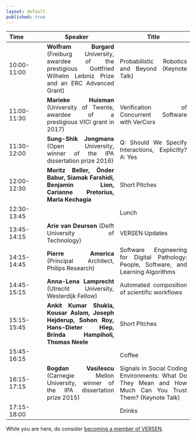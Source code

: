 ```yaml
---
layout: default
published: true
---
```



<table class="table borderless nowrap" cellspacing="10">
<thead>
<tr>
<th style="text-align: center"><font size="3.5">Time</font>&nbsp;&nbsp;&nbsp;&nbsp;&nbsp;&nbsp;&nbsp;&nbsp;&nbsp;&nbsp;&nbsp;</th>
<th style="text-align: center"><font size="3.5">Speaker</font>&nbsp;&nbsp;&nbsp;&nbsp;&nbsp;</th>
<th style="text-align: center"><font size="3.5">Title</font></th>
</tr>
</thead>
<tbody>
<tr>
<td style="text-align: justify">10:00-11:00</td>
<td style="text-align: justify"><b class="keywords">Wolfram Burgard</b> (Freiburg University, awardee of the prestigious Gottfried Wilhelm Leibniz Prize and an ERC Advanced Grant)</td>
<td style="text-align: justify">Probabilistic Robotics and Beyond (Keynote Talk)</td>
</tr>
<tr>
<td style="text-align: justify">11:00-11:30</td>
<td style="text-align: justify"><b class="keywords">Marieke Huisman</b> (University of Twente, awardee of a prestigious VICI grant in 2017)</td>
<td style="text-align: justify">Verification of Concurrent Software with VerCors</td>
</tr>
<tr>
<td style="text-align: justify">11:30-12:00</td>
<td style="text-align: justify"><b class="keywords">Sung-Shik Jongmans</b> (Open University, winner of the IPA dissertation prize 2016)</td>
<td style="text-align: justify">Q: Should We Specify Interactions, Explicitly? A: Yes</td>
</tr>
<tr>
<td style="text-align: justify">12:00-12:30</td>
<td style="text-align: justify"><b class="keywords">Moritz Beller, Önder Babur, Siamak Farshidi, Benjamin Lion, Carianne Pretorius, Maria Kechagia</b></td>
<td style="text-align: justify">Short Pitches</td>
</tr>
<tr>
<td style="text-align: justify">12:30-13:45</td>
<td style="text-align: justify"></td>
<td style="text-align: justify">Lunch</td>
</tr>
<tr>
<td style="text-align: justify">13:45-14:15</td>
<td style="text-align: justify"><b class="keywords">Arie van Deursen</b> (Delft University of Technology)</td>
<td style="text-align: justify">VERSEN Updates</td>
</tr>
<tr>
<td style="text-align: justify">14:15-14:45</td>
<td style="text-align: justify"><b class="keywords">Pierre America</b> (Principal Architect, Philips Research)</td>
<td style="text-align: justify">Software Engineering for Digital Pathology: People, Software, and Learning Algorithms</td>
</tr>
<tr>
<td style="text-align: justify">14:45-15:15</td>
<td style="text-align: justify"><b class="keywords">Anna-Lena Lamprecht</b> (Utrecht University, Westerdijk Fellow)</td>
<td style="text-align: justify">Automated composition of scientific workflows</td>
</tr>
<tr>
<td style="text-align: justify">15:15-15:45</td>
<td style="text-align: justify"><b class="keywords">Ankit Kumar Shukla, Kousar Aslam, Joseph Hejderup, Sohon Roy, Hans-Dieter Hiep, Brinda Hampiholi, Thomas Neele</b></td>
<td style="text-align: justify">Short Pitches</td>
</tr>
<tr>
<td style="text-align: justify">15:45-16:15</td>
<td style="text-align: justify"></td>
<td style="text-align: justify">Coffee</td>
</tr>
<tr>
<td style="text-align: justify">16:15-17:15</td>
<td style="text-align: justify"><b class="keywords">Bogdan Vasilescu</b> (Carnegie Mellon University, winner of the IPA dissertation prize 2015)</td>
<td style="text-align: justify">Signals in Social Coding Environments: What Do They Mean and How Much Can You Trust Them? (Keynote Talk)</td>
</tr>
<tr>
<td style="text-align: justify">17:15-18:00</td>
<td style="text-align: justify"></td>
<td style="text-align: justify">Drinks</td>
</tr>
</tbody>
</table>

While you are here, do consider [becoming a member of VERSEN](http://versen.nl/user_signup).
